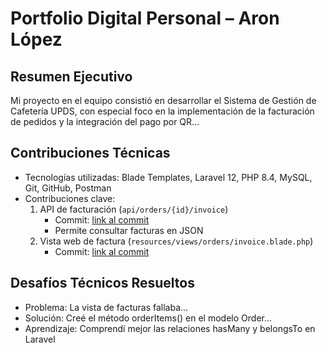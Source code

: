 # Portfolio Digital Personal – Aron López

## Resumen Ejecutivo
Mi proyecto en el equipo consistió en desarrollar el Sistema de Gestión de Cafetería UPDS, con especial foco en la implementación de la facturación de pedidos y la integración del pago por QR...

## Contribuciones Técnicas
- Tecnologías utilizadas: Blade Templates, Laravel 12, PHP 8.4, MySQL, Git, GitHub, Postman
- Contribuciones clave:
  1. API de facturación (`api/orders/{id}/invoice`)
     - Commit: [link al commit](URL)
     - Permite consultar facturas en JSON
  2. Vista web de factura (`resources/views/orders/invoice.blade.php`)
     - Commit: [link al commit](URL)

## Desafíos Técnicos Resueltos
- Problema: La vista de facturas fallaba...
- Solución: Creé el método orderItems() en el modelo Order...
- Aprendizaje: Comprendí mejor las relaciones hasMany y belongsTo en Laravel
